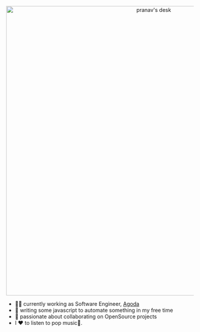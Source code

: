 <p align="center">
  <img width="777" alt="pranav's desk" src="https://user-images.githubusercontent.com/34238240/162282721-698973e0-27f8-408d-8bcf-72912455c5ca.png">
</p>

- :man_technologist: currently working as Software Engineer, [Agoda](https://agoda.com)
- 🌱 writing some javascript to automate something in my free time
- 👯 passionate about collaborating on OpenSource projects
- I :heart: to listen to pop music:musical_note:.
